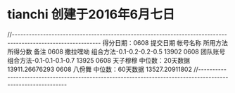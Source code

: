 # tianchi 创建于2016年6月七日
//-------------------------------------------------------------------------------------------------------------
得分日期：0608
提交日期                帐号名称                   所用方法               所得分数                备注
0608                    撒拉嘿呦            组合方法-0.1-0.2-0.2-0.5       13902
0608                    团队账号            组合方法-0.1-0.1-0.1-0.7       13925
0608                    天子穆穆    		中位数：20天数据			   13911.26676293
0608					八佾舞				中位数：60天数据			   13527.20911802
//-------------------------------------------------------------------------------------------------------------
